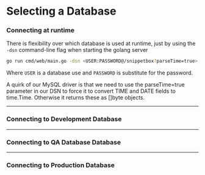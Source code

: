 # Selecting a Database

### Connecting at runtime

There is flexibility over which database is used at runtime, just by using the `-dsn` command-line flag when starting the golang server

```zsh
go run cmd/web/main.go -dsn <USER:PASSWORD@/snippetbox?parseTime=true>
```

Where `USER` is a database use and `PASSWORD` is substitute for the password.

A quirk of our MySQL driver is that we need to use the parseTime=true parameter in our DSN to force it to convert TIME and DATE fields to time.Time. Otherwise it returns these as []byte objects.

---

### Connecting to Development Database

---

### Connecting to QA Database Database

---

### Connecting to Production Database
